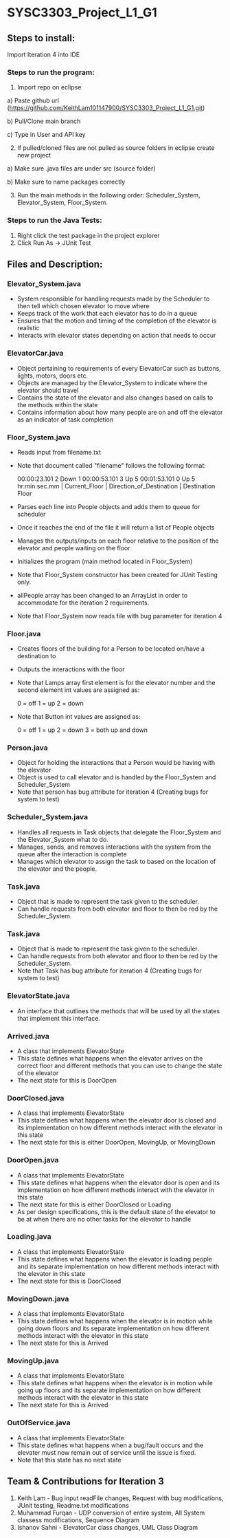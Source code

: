 # SYSC3303_Project_L1_G1

## Steps to install:

Import Iteration 4 into IDE

### Steps to run the program:
1. Import repo on eclipse

a) Paste github url (https://github.com/KeithLam101147900/SYSC3303_Project_L1_G1.git)

b) Pull/Clone main branch

c) Type in User and API key

2. If pulled/cloned files are not pulled as source folders in eclipse create new project	

a) Make sure .java files are under src (source folder)

b) Make sure to name packages correctly 

3. Run the main methods in the following order: Scheduler_System, Elevator_System, Floor_System.


### Steps to run the Java Tests:
1. Right click the test package in the project explorer
2. Click Run As -> JUnit Test


## Files and Description:

### Elevator_System.java
- System responsible for handling requests made by the Scheduler to then tell which chosen elevator to move where
- Keeps track of the work that each elevator has to do in a queue
- Ensures that the motion and timing of the completion of the elevator is realistic
- Interacts with elevator states depending on action that needs to occur

### ElevatorCar.java
- Object pertaining to requirements of every ElevatorCar such as buttons, lights, motors, doors etc.
- Objects are managed by the Elevator_System to indicate where the elevator should travel
- Contains the state of the elevator and also changes based on calls to the methods within the state
- Contains information about how many people are on and off the elevator as an indicator of task completion

### Floor_System.java
- Reads input from filename.txt
- Note that document called "filename" follows the following format:


	00:00:23.101 2 Down 1
	00:00:53.101 3 Up 5
	00:01:53.101 0 Up 5
hr:min:sec.mm | Current_Floor | Direction_of_Destination | Destination Floor

- Parses each line into People objects and adds them to queue for scheduler
- Once it reaches the end of the file it will return a list of People objects
- Manages the outputs/inputs on each floor relative to the position of the elevator and people waiting on the floor
- Initializes the program (main method located in Floor_System)
- Note that Floor_System constructor has been created for JUnit Testing only.
- allPeople array has been changed to an ArrayList in order to accommodate for the iteration 2 requirements.
- Note that Floor_System now reads file with bug parameter for iteration 4

### Floor.java
- Creates floors of the building for a Person to be located on/have a destination to
- Outputs the interactions with the floor
- Note that Lamps array first element is for the elevator number and the second element int values are assigned as:


	 0 = off
	 1 = up
	 2 = down

- Note that Button int values are assigned as:

	 0 = off
	 1 = up
	 2 = down
	 3 = both up and down

### Person.java
- Object for holding the interactions that a Person would be having with the elevator
- Object is used to call elevator and is handled by the Floor_System and Scheduler_System
- Note that person has bug attribute for iteration 4 (Creating bugs for system to test)

### Scheduler_System.java
- Handles all requests in Task objects that delegate the Floor_System and the Elevator_System what to do.
- Manages, sends, and removes interactions with the system from the queue after the interaction is complete
- Manages which elevator to assign the task to based on the location of the elevator and the people.

### Task.java
- Object that is made to represent the task given to the scheduler.
- Can handle requests from both elevator and floor to then be red by the Scheduler_System.

### Task.java
- Object that is made to represent the task given to the scheduler.
- Can handle requests from both elevator and floor to then be red by the Scheduler_System.
- Note that Task has bug attribute for iteration 4 (Creating bugs for system to test)

### ElevatorState.java
- An interface that outlines the methods that will be used by all the states that implement this interface.

### Arrived.java
- A class that implements ElevatorState
- This state defines what happens when the elevator arrives on the correct floor and different methods that you can use to change the state of the elevator
- The next state for this is DoorOpen

### DoorClosed.java
- A class that implements ElevatorState
- This state defines what happens when the elevator door is closed and its implementation on how different methods interact with the elevator in this state
- The next state for this is either DoorOpen, MovingUp, or MovingDown

### DoorOpen.java
- A class that implements ElevatorState
- This state defines what happens when the elevator door is open and its implementation on how different methods interact with the elevator in this state
- The next state for this is either DoorClosed or Loading
- As per design specifications, this is the default state of the elevator to be at when there are no other tasks for the elevator to handle

### Loading.java
- A class that implements ElevatorState
- This state defines what happens when the elevator is loading people and its separate implementation on how different methods interact with the elevator in this state
- The next state for this is DoorClosed

### MovingDown.java
- A class that implements ElevatorState
- This state defines what happens when the elevator is in motion while going down floors and its separate implementation on how different methods interact with the elevator in this state
- The next state for this is Arrived

### MovingUp.java
- A class that implements ElevatorState
- This state defines what happens when the elevator is in motion while going up floors and its separate implementation on how different methods interact with the elevator in this state
- The next state for this is Arrived

### OutOfService.java
- A class that implements ElevatorState
- This state defines what happens when a bug/fault occurs and the elevater must now remain out of service until the issue is fixed.
- Note that this state has no next state

## Team & Contributions for Iteration 3
1. Keith Lam - Bug input readFile changes, Request with bug modifications, JUnit testing, Readme.txt modifications
2. Muhammad Furqan - UDP conversion of entire system, All System classess modifications, Sequence Diagram
3. Ishanov Sahni - ElevatorCar class changes, UML Class Diagram